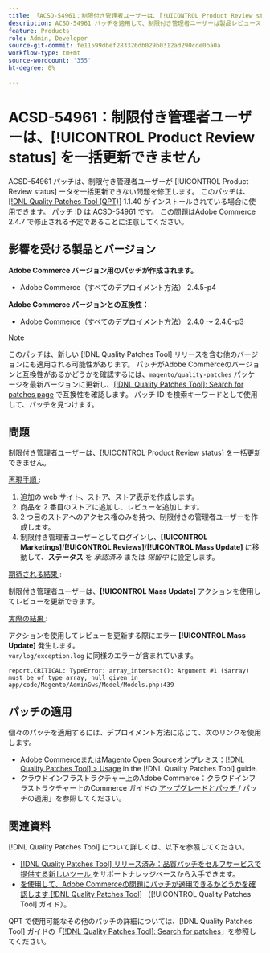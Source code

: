 ```yaml
---
title: 「ACSD-54961：制限付き管理者ユーザーは、[!UICONTROL Product Review status] を一括更新できない」
description: ACSD-54961 パッチを適用して、制限付き管理者ユーザーは製品レビューステータスを一括更新できないAdobe Commerceの問題を修正してください。
feature: Products
role: Admin, Developer
source-git-commit: fe11599dbef283326db029b0312ad290cde0ba0a
workflow-type: tm+mt
source-wordcount: '355'
ht-degree: 0%

---
```


# ACSD-54961：制限付き管理者ユーザーは、[!UICONTROL Product Review status] を一括更新できません

ACSD-54961 パッチは、制限付き管理者ユーザーが [!UICONTROL Product Review status] ータを一括更新できない問題を修正します。 このパッチは、[[!DNL Quality Patches Tool (QPT)]](https://experienceleague.adobe.com/en/docs/commerce-knowledge-base/kb/announcements/commerce-announcements/magento-quality-patches-released-new-tool-to-self-serve-quality-patches) 1.1.40 がインストールされている場合に使用できます。 パッチ ID は ACSD-54961 です。 この問題はAdobe Commerce 2.4.7 で修正される予定であることに注意してください。

## 影響を受ける製品とバージョン

**Adobe Commerce バージョン用のパッチが作成されます。**

* Adobe Commerce（すべてのデプロイメント方法） 2.4.5-p4

**Adobe Commerce バージョンとの互換性：**

* Adobe Commerce（すべてのデプロイメント方法） 2.4.0 ～ 2.4.6-p3

>[!NOTE]
>
>このパッチは、新しい [!DNL Quality Patches Tool] リリースを含む他のバージョンにも適用される可能性があります。 パッチがAdobe Commerceのバージョンと互換性があるかどうかを確認するには、`magento/quality-patches` パッケージを最新バージョンに更新し、[[!DNL Quality Patches Tool]: Search for patches page](https://experienceleague.adobe.com/tools/commerce-quality-patches/index.html) で互換性を確認します。 パッチ ID を検索キーワードとして使用して、パッチを見つけます。

## 問題

制限付き管理者ユーザーは、[!UICONTROL Product Review status] を一括更新できません。

<u> 再現手順 </u>:

1. 追加の web サイト、ストア、ストア表示を作成します。
1. 商品を 2 番目のストアに追加し、レビューを追加します。
1. 2 つ目のストアへのアクセス権のみを持つ、制限付きの管理者ユーザーを作成します。
1. 制限付き管理者ユーザーとしてログインし、**[!UICONTROL &#x200B; Marketings]**/**[!UICONTROL Reviews]**/**[!UICONTROL Mass Update]** に移動して、**ステータス** を *承認済み* または *保留中* に設定します。

<u> 期待される結果 </u>:

制限付き管理者ユーザーは、**[!UICONTROL Mass Update]** アクションを使用してレビューを更新できます。

<u> 実際の結果 </u>:

アクションを使用してレビューを更新する際にエラー **[!UICONTROL Mass Update]** 発生します。<br>
`var/log/exception.log` に同様のエラーが含まれています。

```
report.CRITICAL: TypeError: array_intersect(): Argument #1 ($array) must be of type array, null given in app/code/Magento/AdminGws/Model/Models.php:439
```

## パッチの適用

個々のパッチを適用するには、デプロイメント方法に応じて、次のリンクを使用します。

* Adobe CommerceまたはMagento Open Sourceオンプレミス：[[!DNL Quality Patches Tool] > Usage](/help/tools/quality-patches-tool/usage.md) in the [!DNL Quality Patches Tool] guide.
* クラウドインフラストラクチャー上のAdobe Commerce：クラウドインフラストラクチャー上のCommerce ガイドの [ アップグレードとパッチ ](https://experienceleague.adobe.com/docs/commerce-cloud-service/user-guide/develop/upgrade/apply-patches.html)/ パッチの適用」を参照してください。

## 関連資料

[!DNL Quality Patches Tool] について詳しくは、以下を参照してください。

* [[!DNL Quality Patches Tool]  リリース済み：品質パッチをセルフサービスで提供する新しいツール ](https://experienceleague.adobe.com/en/docs/commerce-knowledge-base/kb/announcements/commerce-announcements/magento-quality-patches-released-new-tool-to-self-serve-quality-patches) をサポートナレッジベースから入手できます。
* [ を使用して、Adobe Commerceの問題にパッチが適用できるかどうかを確認します  [!DNL Quality Patches Tool]](/help/tools/quality-patches-tool/patches-available-in-qpt/check-patch-for-magento-issue-with-magento-quality-patches.md) （[!UICONTROL Quality Patches Tool] ガイド）。


QPT で使用可能なその他のパッチの詳細については、[!DNL Quality Patches Tool] ガイドの「[[!DNL Quality Patches Tool]: Search for patches](https://experienceleague.adobe.com/tools/commerce-quality-patches/index.html)」を参照してください。
